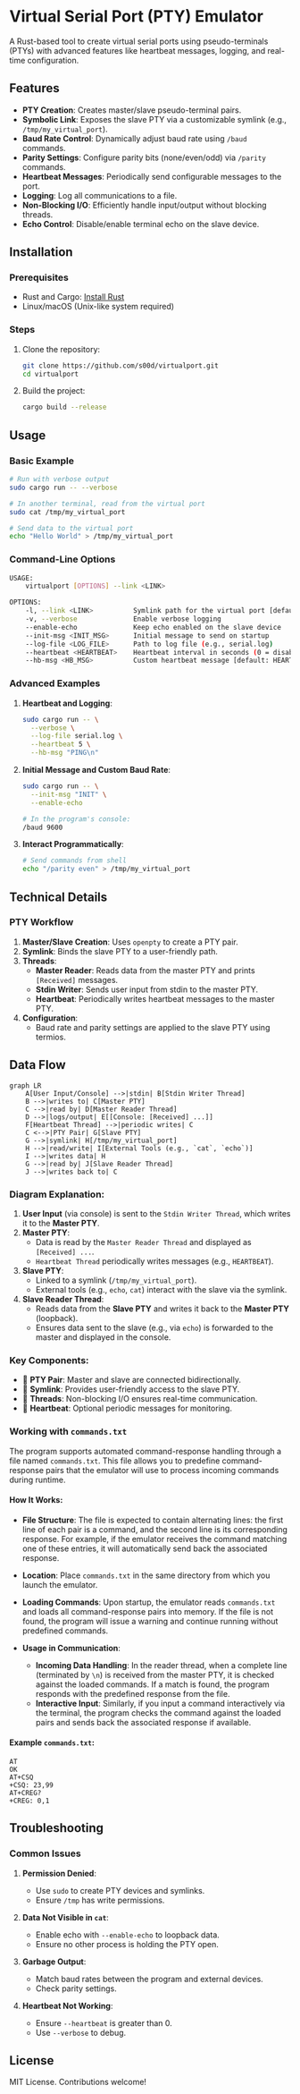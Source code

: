 # Virtual Serial Port (PTY) Emulator

A Rust-based tool to create virtual serial ports using pseudo-terminals (PTYs) with advanced features like heartbeat messages, logging, and real-time configuration.

## Features

- **PTY Creation**: Creates master/slave pseudo-terminal pairs.
- **Symbolic Link**: Exposes the slave PTY via a customizable symlink (e.g., `/tmp/my_virtual_port`).
- **Baud Rate Control**: Dynamically adjust baud rate using `/baud` commands.
- **Parity Settings**: Configure parity bits (none/even/odd) via `/parity` commands.
- **Heartbeat Messages**: Periodically send configurable messages to the port.
- **Logging**: Log all communications to a file.
- **Non-Blocking I/O**: Efficiently handle input/output without blocking threads.
- **Echo Control**: Disable/enable terminal echo on the slave device.

## Installation

### Prerequisites
- Rust and Cargo: [Install Rust](https://www.rust-lang.org/tools/install)
- Linux/macOS (Unix-like system required)

### Steps
1. Clone the repository:
   ```bash
   git clone https://github.com/s00d/virtualport.git
   cd virtualport
   ```
2. Build the project:
   ```bash
   cargo build --release
   ```

## Usage

### Basic Example
```bash
# Run with verbose output
sudo cargo run -- --verbose

# In another terminal, read from the virtual port
sudo cat /tmp/my_virtual_port

# Send data to the virtual port
echo "Hello World" > /tmp/my_virtual_port
```

### Command-Line Options
```bash
USAGE:
    virtualport [OPTIONS] --link <LINK>

OPTIONS:
    -l, --link <LINK>          Symlink path for the virtual port [default: /tmp/my_virtual_port]
    -v, --verbose              Enable verbose logging
    --enable-echo              Keep echo enabled on the slave device
    --init-msg <INIT_MSG>      Initial message to send on startup
    --log-file <LOG_FILE>      Path to log file (e.g., serial.log)
    --heartbeat <HEARTBEAT>    Heartbeat interval in seconds (0 = disabled)
    --hb-msg <HB_MSG>          Custom heartbeat message [default: HEARTBEAT\n]
```

### Advanced Examples
1. **Heartbeat and Logging**:
   ```bash
   sudo cargo run -- \
     --verbose \
     --log-file serial.log \
     --heartbeat 5 \
     --hb-msg "PING\n"
   ```

2. **Initial Message and Custom Baud Rate**:
   ```bash
   sudo cargo run -- \
     --init-msg "INIT" \
     --enable-echo

   # In the program's console:
   /baud 9600
   ```

3. **Interact Programmatically**:
   ```bash
   # Send commands from shell
   echo "/parity even" > /tmp/my_virtual_port
   ```

## Technical Details

### PTY Workflow
1. **Master/Slave Creation**: Uses `openpty` to create a PTY pair.
2. **Symlink**: Binds the slave PTY to a user-friendly path.
3. **Threads**:
    - **Master Reader**: Reads data from the master PTY and prints `[Received]` messages.
    - **Stdin Writer**: Sends user input from stdin to the master PTY.
    - **Heartbeat**: Periodically writes heartbeat messages to the master PTY.
4. **Configuration**:
    - Baud rate and parity settings are applied to the slave PTY using termios.

## Data Flow

```mermaid
graph LR
    A[User Input/Console] -->|stdin| B[Stdin Writer Thread]
    B -->|writes to| C[Master PTY]
    C -->|read by| D[Master Reader Thread]
    D -->|logs/output| E[[Console: [Received] ...]]
    F[Heartbeat Thread] -->|periodic writes| C
    C <-->|PTY Pair| G[Slave PTY]
    G -->|symlink| H[/tmp/my_virtual_port]
    H -->|read/write| I[External Tools (e.g., `cat`, `echo`)]
    I -->|writes data| H
    G -->|read by| J[Slave Reader Thread]
    J -->|writes back to| C
```

### Diagram Explanation:
1. **User Input** (via console) is sent to the `Stdin Writer Thread`, which writes it to the **Master PTY**.
2. **Master PTY**:
   - Data is read by the `Master Reader Thread` and displayed as `[Received] ...`.
   - `Heartbeat Thread` periodically writes messages (e.g., `HEARTBEAT`).
3. **Slave PTY**:
   - Linked to a symlink (`/tmp/my_virtual_port`).
   - External tools (e.g., `echo`, `cat`) interact with the slave via the symlink.
4. **Slave Reader Thread**:
   - Reads data from the **Slave PTY** and writes it back to the **Master PTY** (loopback).
   - Ensures data sent to the slave (e.g., via `echo`) is forwarded to the master and displayed in the console.

### Key Components:
- 🔄 **PTY Pair**: Master and slave are connected bidirectionally.
- 📝 **Symlink**: Provides user-friendly access to the slave PTY.
- 🧵 **Threads**: Non-blocking I/O ensures real-time communication.
- 💓 **Heartbeat**: Optional periodic messages for monitoring.

### Working with `commands.txt`

The program supports automated command-response handling through a file named `commands.txt`. This file allows you to predefine command-response pairs that the emulator will use to process incoming commands during runtime.

#### How It Works:
- **File Structure**: The file is expected to contain alternating lines: the first line of each pair is a command, and the second line is its corresponding response. For example, if the emulator receives the command matching one of these entries, it will automatically send back the associated response.

- **Location**: Place `commands.txt` in the same directory from which you launch the emulator.

- **Loading Commands**: Upon startup, the emulator reads `commands.txt` and loads all command-response pairs into memory. If the file is not found, the program will issue a warning and continue running without predefined commands.

- **Usage in Communication**:
   - **Incoming Data Handling**: In the reader thread, when a complete line (terminated by `\n`) is received from the master PTY, it is checked against the loaded commands. If a match is found, the program responds with the predefined response from the file.
   - **Interactive Input**: Similarly, if you input a command interactively via the terminal, the program checks the command against the loaded pairs and sends back the associated response if available.

#### Example `commands.txt`:
```text
AT
OK
AT+CSQ
+CSQ: 23,99
AT+CREG?
+CREG: 0,1
```

## Troubleshooting

### Common Issues
1. **Permission Denied**:
    - Use `sudo` to create PTY devices and symlinks.
    - Ensure `/tmp` has write permissions.

2. **Data Not Visible in `cat`**:
    - Enable echo with `--enable-echo` to loopback data.
    - Ensure no other process is holding the PTY open.

3. **Garbage Output**:
    - Match baud rates between the program and external devices.
    - Check parity settings.

4. **Heartbeat Not Working**:
    - Ensure `--heartbeat` is greater than 0.
    - Use `--verbose` to debug.

## License
MIT License. Contributions welcome!